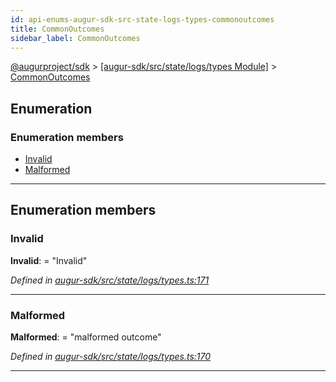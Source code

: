 ```yaml
---
id: api-enums-augur-sdk-src-state-logs-types-commonoutcomes
title: CommonOutcomes
sidebar_label: CommonOutcomes
---
```


[@augurproject/sdk](api-readme.md) > [[augur-sdk/src/state/logs/types Module]](api-modules-augur-sdk-src-state-logs-types-module.md) > [CommonOutcomes](api-enums-augur-sdk-src-state-logs-types-commonoutcomes.md)

## Enumeration

### Enumeration members

* [Invalid](api-enums-augur-sdk-src-state-logs-types-commonoutcomes.md#invalid)
* [Malformed](api-enums-augur-sdk-src-state-logs-types-commonoutcomes.md#malformed)

---

## Enumeration members

<a id="invalid"></a>

###  Invalid

**Invalid**:  = "Invalid"

*Defined in [augur-sdk/src/state/logs/types.ts:171](https://github.com/AugurProject/augur/blob/3727cd4ec9/packages/augur-sdk/src/state/logs/types.ts#L171)*

___
<a id="malformed"></a>

###  Malformed

**Malformed**:  = "malformed outcome"

*Defined in [augur-sdk/src/state/logs/types.ts:170](https://github.com/AugurProject/augur/blob/3727cd4ec9/packages/augur-sdk/src/state/logs/types.ts#L170)*

___

